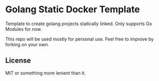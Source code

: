 # Golang Static Docker Template

Template to create golang projects statically linked. Only supports Go Modules for now.

This repo will be used mostly for personal use. Feel free to improve by forking on your own.

## License

MIT or something more lenient than it.

